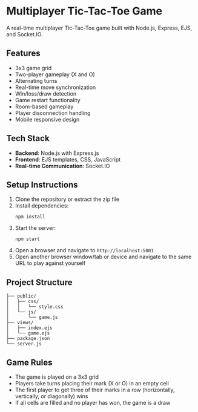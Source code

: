 # Multiplayer Tic-Tac-Toe Game

A real-time multiplayer Tic-Tac-Toe game built with Node.js, Express, EJS, and Socket.IO.

## Features

- 3x3 game grid
- Two-player gameplay (X and O)
- Alternating turns
- Real-time move synchronization
- Win/loss/draw detection
- Game restart functionality
- Room-based gameplay
- Player disconnection handling
- Mobile responsive design

## Tech Stack

- **Backend**: Node.js with Express.js
- **Frontend**: EJS templates, CSS, JavaScript
- **Real-time Communication**: Socket.IO

## Setup Instructions

1. Clone the repository or extract the zip file
2. Install dependencies:
   ```
   npm install
   ```
3. Start the server:
   ```
   npm start
   ```
4. Open a browser and navigate to `http://localhost:5001`
5. Open another browser window/tab or device and navigate to the same URL to play against yourself

## Project Structure

```
├── public/
│   ├── css/
│   │   └── style.css
│   └── js/
│       └── game.js
├── views/
│   ├── index.ejs
│   └── game.ejs
├── package.json
└── server.js
```

## Game Rules

- The game is played on a 3x3 grid
- Players take turns placing their mark (X or O) in an empty cell
- The first player to get three of their marks in a row (horizontally, vertically, or diagonally) wins
- If all cells are filled and no player has won, the game is a draw